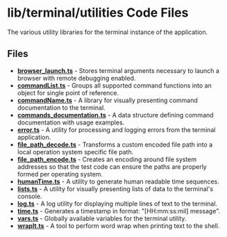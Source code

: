 # lib/terminal/utilities Code Files
The various utility libraries for the terminal instance of the application.

## Files
<!-- Do not edit below this line.  Contents dynamically populated. -->

* **[browser_launch.ts](browser_launch.ts)**                 - Stores terminal arguments necessary to launch a browser with remote debugging enabled.
* **[commandList.ts](commandList.ts)**                       - Groups all supported command functions into an object for single point of reference.
* **[commandName.ts](commandName.ts)**                       - A library for visually presenting command documentation to the terminal.
* **[commands_documentation.ts](commands_documentation.ts)** - A data structure defining command documentation with usage examples.
* **[error.ts](error.ts)**                                   - A utility for processing and logging errors from the terminal application.
* **[file_path_decode.ts](file_path_decode.ts)**             - Transforms a custom encoded file path into a local operation system specific file path.
* **[file_path_encode.ts](file_path_encode.ts)**             - Creates an encoding around file system addresses so that the test code can ensure the paths are properly formed per operating system.
* **[humanTime.ts](humanTime.ts)**                           - A utility to generate human readable time sequences.
* **[lists.ts](lists.ts)**                                   - A utility for visually presenting lists of data to the terminal's console.
* **[log.ts](log.ts)**                                       - A log utility for displaying multiple lines of text to the terminal.
* **[time.ts](time.ts)**                                     - Generates a timestamp in format: "[HH:mm:ss:mil] message".
* **[vars.ts](vars.ts)**                                     - Globally available variables for the terminal utility.
* **[wrapIt.ts](wrapIt.ts)**                                 - A tool to perform word wrap when printing text to the shell.